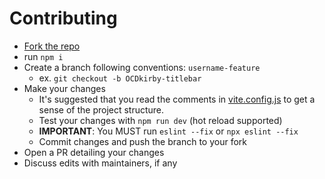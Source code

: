 # Contributing

* [Fork the repo](https://github.com/RPCSX/rpcsx-site/fork)
* run `npm i`
* Create a branch following conventions: `username-feature`
  * ex. `git checkout -b OCDkirby-titlebar`
* Make your changes
  * It's suggested that you read the comments in [vite.config.js](vite.config.js) to get a sense of the project structure.
  * Test your changes with `npm run dev` (hot reload supported)
  * **IMPORTANT**: You MUST run `eslint --fix` or `npx eslint --fix` 
  * Commit changes and push the branch to your fork
* Open a PR detailing your changes
* Discuss edits with maintainers, if any
